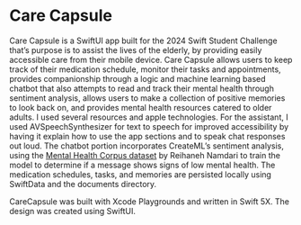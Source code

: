 # Care Capsule
Care Capsule is a SwiftUI app built for the 2024 Swift Student Challenge that’s purpose is to assist the lives of the elderly, by providing easily accessible care from their mobile device. Care Capsule allows users to keep track of their medication schedule, monitor their tasks and appointments, provides companionship through a logic and machine learning based chatbot that also attempts to read and track their mental health through sentiment analysis, allows users to make a collection of positive memories to look back on, and provides mental health resources catered to older adults. 
I used several resources and apple technologies. For the assistant, I used AVSpeechSynthesizer for text to speech for improved accessibility by having it explain how to use the app sections and to speak chat responses out loud. The chatbot portion incorporates CreateML’s sentiment analysis, using the [Mental Health Corpus dataset](https://www.kaggle.com/datasets/reihanenamdari/mental-health-corpus/data) by Reihaneh Namdari to train the model to determine if a message shows signs of low mental health.  The medication schedules, tasks, and memories are persisted locally using SwiftData and the documents directory.

CareCapsule was built with Xcode Playgrounds and written in Swift 5X. The design was created using SwiftUI. 
